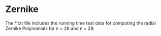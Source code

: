 # Zernike
The *.txt file includes the running time test data for computing the radial Zernike Polynomials for n = 28 and n = 29.

